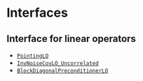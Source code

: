 # Interfaces

## Interface for linear operators

- [`PointingLO`](PointingLO.md)
- [`InvNoiseCovLO_Uncorrelated`](InvNoiseCovLO_Uncorrelated.md)
- [`BlockDiagonalPreconditionerLO`](BlockDiagonalPreconditionerLO.md)
